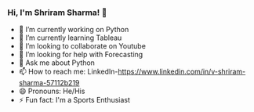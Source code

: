 ### Hi, I'm Shriram Sharma!  👋

- 🔭 I’m currently working on Python
- 🌱 I’m currently learning Tableau
- 👯 I’m looking to collaborate on Youtube
- 🤔 I’m looking for help with Forecasting
- 💬 Ask me about Python 
- 📫 How to reach me: LinkedIn-https://www.linkedin.com/in/v-shriram-sharma-57112b219
- 😄 Pronouns: He/His
- ⚡ Fun fact: I'm a Sports Enthusiast


